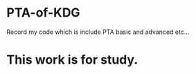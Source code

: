 # PTA-of-KDG
Record my code which is include PTA basic and advanced etc...
# This work is for study.
